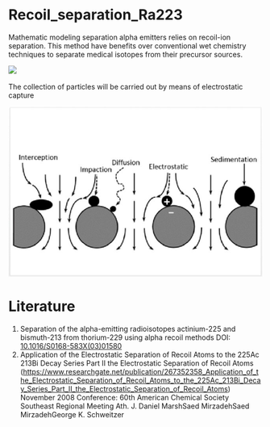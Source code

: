 # Recoil_separation_Ra223
Mathematic modeling separation alpha emitters relies on recoil-ion separation. 
This method have benefits over conventional wet chemistry techniques to separate medical isotopes from their precursor sources.

<img src="https://physics.aps.org/assets/40faa6b5-0173-450e-94a3-dfc8cd6f5f8d/es129_medium_1.png" /></h1>

The collection of particles will be carried out by means of electrostatic capture

<img src="https://github.com/StepanKatin/Recoil_separation_Ra223/blob/main/Aerosol-particle-collection-mechanisms-Different-types-of-filters-have-different_W640.jpg"/></h2>

# Literature
1. Separation of the alpha-emitting radioisotopes actinium-225 and bismuth-213 from thorium-229 using alpha recoil methods
DOI: [10.1016/S0168-583X(03)01580](http://dx.doi.org/10.1016/S0168-583X(03)01580-5)
2. Application of the Electrostatic Separation of Recoil Atoms to the 225Ac 213Bi Decay Series Part II the Electrostatic Separation of Recoil Atoms
(https://www.researchgate.net/publication/267352358_Application_of_the_Electrostatic_Separation_of_Recoil_Atoms_to_the_225Ac_213Bi_Decay_Series_Part_II_the_Electrostatic_Separation_of_Recoil_Atoms)
November 2008
Conference: 60th American Chemical Society Southeast Regional Meeting
Ath. J. Daniel MarshSaed MirzadehSaed MirzadehGeorge K. Schweitzer
